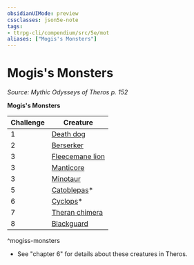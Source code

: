 ```yaml
---
obsidianUIMode: preview
cssclasses: json5e-note
tags:
- ttrpg-cli/compendium/src/5e/mot
aliases: ["Mogis's Monsters"]
---
```

# Mogis's Monsters
*Source: Mythic Odysseys of Theros p. 152* 

**Mogis's Monsters**

| Challenge | Creature |
|-----------|----------|
| 1 | [Death dog](death-dog.md) |
| 2 | [Berserker](berserker-xmm.md) |
| 3 | [Fleecemane lion](fleecemane-lion-mot.md) |
| 3 | [Manticore](manticore.md) |
| 3 | [Minotaur](minotaur.md) |
| 5 | [Catoblepas](catoblepas-mpmm.md)* |
| 6 | [Cyclops](cyclops.md)* |
| 7 | [Theran chimera](theran-chimera-mot.md) |
| 8 | [Blackguard](blackguard-mpmm.md) |
^mogiss-monsters

* See "chapter 6" for details about these creatures in Theros.